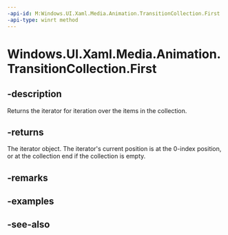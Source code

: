 ```yaml
---
-api-id: M:Windows.UI.Xaml.Media.Animation.TransitionCollection.First
-api-type: winrt method
---
```


<!-- Method syntax
public Windows.Foundation.Collections.IIterator<Windows.UI.Xaml.Media.Animation.Transition> First()
-->

# Windows.UI.Xaml.Media.Animation.TransitionCollection.First

## -description
Returns the iterator for iteration over the items in the collection.



## -returns
The iterator object. The iterator's current position is at the 0-index position, or at the collection end if the collection is empty.

## -remarks

## -examples

## -see-also
